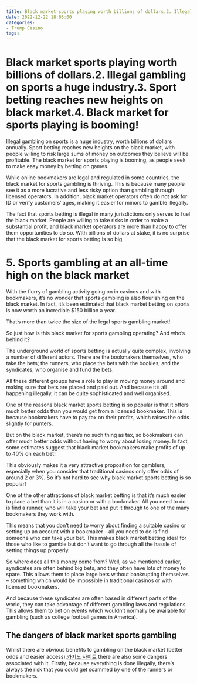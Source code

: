 ```yaml
---
title: Black market sports playing worth billions of dollars.2. Illegal gambling on sports a huge industry.3. Sport betting reaches new heights on black market.4. Black market for sports playing is booming!
date: 2022-12-22 18:05:00
categories:
- Trump Casino
tags:
---
```



#  Black market sports playing worth billions of dollars.2. Illegal gambling on sports a huge industry.3. Sport betting reaches new heights on black market.4. Black market for sports playing is booming!

Illegal gambling on sports is a huge industry, worth billions of dollars annually. Sport betting reaches new heights on the black market, with people willing to risk large sums of money on outcomes they believe will be profitable. The black market for sports playing is booming, as people seek to make easy money by betting on games.

While online bookmakers are legal and regulated in some countries, the black market for sports gambling is thriving. This is because many people see it as a more lucrative and less risky option than gambling through licensed operators. In addition, black market operators often do not ask for ID or verify customers’ ages, making it easier for minors to gamble illegally.

The fact that sports betting is illegal in many jurisdictions only serves to fuel the black market. People are willing to take risks in order to make a substantial profit, and black market operators are more than happy to offer them opportunities to do so. With billions of dollars at stake, it is no surprise that the black market for sports betting is so big.

# 5. Sports gambling at an all-time high on the black market

With the flurry of gambling activity going on in casinos and with bookmakers, it’s no wonder that sports gambling is also flourishing on the black market. In fact, it’s been estimated that black market betting on sports is now worth an incredible $150 billion a year.

That’s more than twice the size of the legal sports gambling market!

So just how is this black market for sports gambling operating? And who’s behind it?

The underground world of sports betting is actually quite complex, involving a number of different actors. There are the bookmakers themselves, who take the bets; the runners, who place the bets with the bookies; and the syndicates, who organise and fund the bets.

All these different groups have a role to play in moving money around and making sure that bets are placed and paid out. And because it’s all happening illegally, it can be quite sophisticated and well organised.

One of the reasons black market sports betting is so popular is that it offers much better odds than you would get from a licensed bookmaker. This is because bookmakers have to pay tax on their profits, which raises the odds slightly for punters.

But on the black market, there’s no such thing as tax, so bookmakers can offer much better odds without having to worry about losing money. In fact, some estimates suggest that black market bookmakers make profits of up to 40% on each bet!

This obviously makes it a very attractive proposition for gamblers, especially when you consider that traditional casinos only offer odds of around 2 or 3%. So it’s not hard to see why black market sports betting is so popular!

One of the other attractions of black market betting is that it’s much easier to place a bet than it is in a casino or with a bookmaker. All you need to do is find a runner, who will take your bet and put it through to one of the many bookmakers they work with.

This means that you don’t need to worry about finding a suitable casino or setting up an account with a bookmaker – all you need to do is find someone who can take your bet. This makes black market betting ideal for those who like to gamble but don’t want to go through all the hassle of setting things up properly.

So where does all this money come from? Well, as we mentioned earlier, syndicates are often behind big bets, and they often have lots of money to spare. This allows them to place large bets without bankrupting themselves – something which would be impossible in traditional casinos or with licensed bookmakers.

And because these syndicates are often based in different parts of the world, they can take advantage of different gambling laws and regulations. This allows them to bet on events which wouldn’t normally be available for gambling (such as college football games in America).


 ## The dangers of black market sports gambling

 Whilst there are obvious benefits to gambling on the black market (better odds and easier access),[카지노 사이트](https://choegocasino.com/) there are also some dangers associated with it. Firstly, because everything is done illegally, there’s always the risk that you could get scammed by one of the runners or bookmakers.